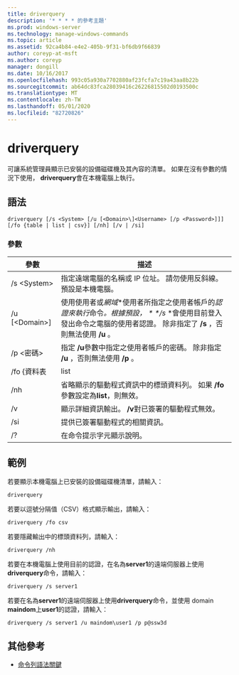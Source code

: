 ```yaml
---
title: driverquery
description: '* * * * 的參考主題'
ms.prod: windows-server
ms.technology: manage-windows-commands
ms.topic: article
ms.assetid: 92ca4b84-e4e2-405b-9f31-bf6db9f66839
author: coreyp-at-msft
ms.author: coreyp
manager: dongill
ms.date: 10/16/2017
ms.openlocfilehash: 993c05a930a7702880af23fcfa7c19a43aa8b22b
ms.sourcegitcommit: ab64dc83fca28039416c26226815502d0193500c
ms.translationtype: MT
ms.contentlocale: zh-TW
ms.lasthandoff: 05/01/2020
ms.locfileid: "82720826"
---
```

# <a name="driverquery"></a>driverquery



可讓系統管理員顯示已安裝的設備磁碟機及其內容的清單。 如果在沒有參數的情況下使用， **driverquery**會在本機電腦上執行。



## <a name="syntax"></a>語法

```
driverquery [/s <System> [/u [<Domain>\]<Username> [/p <Password>]]] [/fo {table | list | csv}] [/nh] [/v | /si]
```

### <a name="parameters"></a>參數

|         參數         |                                                                                                                                         描述                                                                                                                                          |
|---------------------------|----------------------------------------------------------------------------------------------------------------------------------------------------------------------------------------------------------------------------------------------------------------------------------------------|
|       /s \<System>        |                                                                                      指定遠端電腦的名稱或 IP 位址。 請勿使用反斜線。 預設是本機電腦。                                                                                       |
| /u [\<Domain>\]<Username> | 使用使用者或*網域*\*使用者所指定之使用者帳戶的*認證來執行*命令<em>。根據預設， \* \*/s</em> \*會使用目前登入發出命令之電腦的使用者認證。 除非指定了 **/s** ，否則無法使用 **/u** 。 |
|      /p \<密碼>       |                                                                           指定 **/u**參數中指定之使用者帳戶的密碼。 除非指定 **/u** ，否則無法使用 **/p** 。                                                                            |
|        /fo {資料表         |                                                                                                                                             list                                                                                                                                             |
|            /nh            |                                                                                      省略顯示的驅動程式資訊中的標頭資料列。 如果 **/fo**參數設定為**list**，則無效。                                                                                      |
|            /v             |                                                                                                               顯示詳細資訊輸出。 **/v**對已簽署的驅動程式無效。                                                                                                               |
|            /si            |                                                                                                                          提供已簽署驅動程式的相關資訊。                                                                                                                          |
|            /?             |                                                                                                                             在命令提示字元顯示說明。                                                                                                                             |

## <a name="examples"></a>範例

若要顯示本機電腦上已安裝的設備磁碟機清單，請輸入：
```
driverquery 
```
若要以逗號分隔值（CSV）格式顯示輸出，請輸入：
```
driverquery /fo csv 
```
若要隱藏輸出中的標頭資料列，請輸入：
```
driverquery /nh 
```
若要在本機電腦上使用目前的認證，在名為**server1**的遠端伺服器上使用**driverquery**命令，請輸入：
```
driverquery /s server1
```
若要在名為**server1**的遠端伺服器上使用**driverquery**命令，並使用 domain **maindom**上**user1**的認證，請輸入：
```
driverquery /s server1 /u maindom\user1 /p p@ssw3d
```

## <a name="additional-references"></a>其他參考

- [命令列語法關鍵](command-line-syntax-key.md)